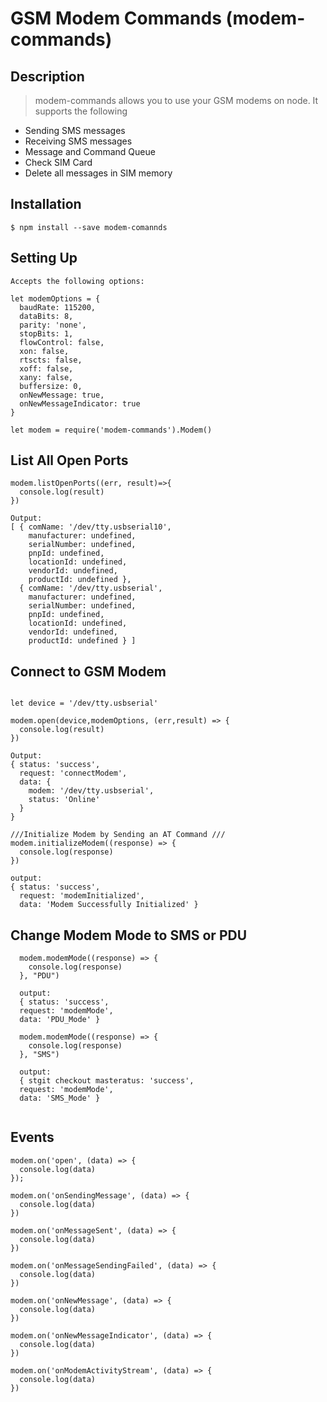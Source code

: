 # GSM Modem Commands (modem-commands)

## Description
> modem-commands allows you to use your GSM modems on node.  It supports the following
* Sending SMS messages
* Receiving SMS messages
* Message and Command Queue
* Check SIM Card
* Delete all messages in SIM memory

## Installation
```
$ npm install --save modem-comannds
```
## Setting Up

```
Accepts the following options:

let modemOptions = {
  baudRate: 115200,
  dataBits: 8,
  parity: 'none',
  stopBits: 1,
  flowControl: false,
  xon: false,
  rtscts: false,
  xoff: false,
  xany: false,
  buffersize: 0,
  onNewMessage: true,
  onNewMessageIndicator: true
}

let modem = require('modem-commands').Modem()

```
## List All Open Ports
```
modem.listOpenPorts((err, result)=>{
  console.log(result)
})

Output:
[ { comName: '/dev/tty.usbserial10',
    manufacturer: undefined,
    serialNumber: undefined,
    pnpId: undefined,
    locationId: undefined,
    vendorId: undefined,
    productId: undefined },
  { comName: '/dev/tty.usbserial',
    manufacturer: undefined,
    serialNumber: undefined,
    pnpId: undefined,
    locationId: undefined,
    vendorId: undefined,
    productId: undefined } ]

```
## Connect to GSM Modem
```

let device = '/dev/tty.usbserial'

modem.open(device,modemOptions, (err,result) => {
  console.log(result)
})

Output:
{ status: 'success',
  request: 'connectModem',
  data: {
    modem: '/dev/tty.usbserial',
    status: 'Online'
  }
}

///Initialize Modem by Sending an AT Command ///
modem.initializeModem((response) => {
  console.log(response)
})

output:
{ status: 'success',
  request: 'modemInitialized',
  data: 'Modem Successfully Initialized' }
```
## Change Modem Mode to SMS or PDU
```
  modem.modemMode((response) => {
    console.log(response)
  }, "PDU")

  output:
  { status: 'success',
  request: 'modemMode',
  data: 'PDU_Mode' }

  modem.modemMode((response) => {
    console.log(response)
  }, "SMS")

  output:
  { stgit checkout masteratus: 'success',
  request: 'modemMode',
  data: 'SMS_Mode' }


```

## Events

```
modem.on('open', (data) => {
  console.log(data)
});

modem.on('onSendingMessage', (data) => {
  console.log(data)
})

modem.on('onMessageSent', (data) => {
  console.log(data)
})

modem.on('onMessageSendingFailed', (data) => {
  console.log(data)
})

modem.on('onNewMessage', (data) => {
  console.log(data)
})

modem.on('onNewMessageIndicator', (data) => {
  console.log(data)
})

modem.on('onModemActivityStream', (data) => {
  console.log(data)
})



```
